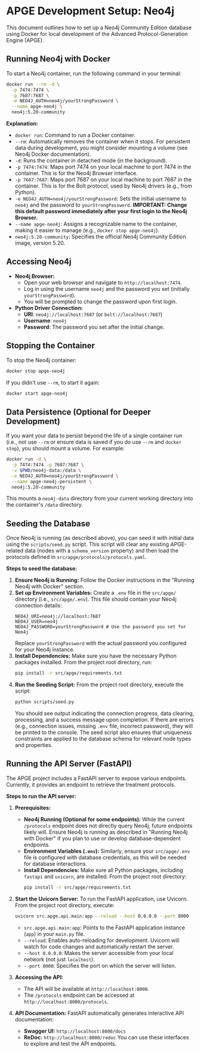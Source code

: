 # APGE Development Setup: Neo4j

This document outlines how to set up a Neo4j Community Edition database using Docker for local development of the Advanced Protocol-Generation Engine (APGE).

## Running Neo4j with Docker

To start a Neo4j container, run the following command in your terminal:

```bash
docker run --rm -d \
  -p 7474:7474 \
  -p 7687:7687 \
  -e NEO4J_AUTH=neo4j/yourStrongPassword \
  --name apge-neo4j \
  neo4j:5.20-community
```

**Explanation:**
*   `docker run`: Command to run a Docker container.
*   `--rm`: Automatically removes the container when it stops. For persistent data during development, you might consider mounting a volume (see Neo4j Docker documentation).
*   `-d`: Runs the container in detached mode (in the background).
*   `-p 7474:7474`: Maps port 7474 on your local machine to port 7474 in the container. This is for the Neo4j Browser interface.
*   `-p 7687:7687`: Maps port 7687 on your local machine to port 7687 in the container. This is for the Bolt protocol, used by Neo4j drivers (e.g., from Python).
*   `-e NEO4J_AUTH=neo4j/yourStrongPassword`: Sets the initial username to `neo4j` and the password to `yourStrongPassword`. **IMPORTANT: Change this default password immediately after your first login to the Neo4j Browser.**
*   `--name apge-neo4j`: Assigns a recognizable name to the container, making it easier to manage (e.g., `docker stop apge-neo4j`).
*   `neo4j:5.20-community`: Specifies the official Neo4j Community Edition image, version 5.20.

## Accessing Neo4j

*   **Neo4j Browser:**
    *   Open your web browser and navigate to `http://localhost:7474`.
    *   Log in using the username `neo4j` and the password you set (initially `yourStrongPassword`).
    *   You will be prompted to change the password upon first login.
*   **Python Driver Connection:**
    *   **URI**: `neo4j://localhost:7687` (or `bolt://localhost:7687`)
    *   **Username**: `neo4j`
    *   **Password**: The password you set after the initial change.

## Stopping the Container

To stop the Neo4j container:

```bash
docker stop apge-neo4j
```

If you didn't use `--rm`, to start it again:
```bash
docker start apge-neo4j
```

## Data Persistence (Optional for Deeper Development)

If you want your data to persist beyond the life of a single container run (i.e., not use `--rm` or ensure data is saved if you do use `--rm` and `docker stop`), you should mount a volume. For example:

```bash
docker run -d \
  -p 7474:7474 -p 7687:7687 \
  -v $PWD/neo4j-data:/data \
  -e NEO4J_AUTH=neo4j/yourStrongPassword \
  --name apge-neo4j-persistent \
  neo4j:5.20-community
```
This mounts a `neo4j-data` directory from your current working directory into the container's `/data` directory.

## Seeding the Database

Once Neo4j is running (as described above), you can seed it with initial data using the `scripts/seed.py` script. This script will clear any existing APGE-related data (nodes with a `schema_version` property) and then load the protocols defined in `src/apge/protocols/protocols.yaml`.

**Steps to seed the database:**

1.  **Ensure Neo4j is Running:** Follow the Docker instructions in the "Running Neo4j with Docker" section.
2.  **Set up Environment Variables:**
    Create a `.env` file in the `src/apge/` directory (i.e., `src/apge/.env`). This file should contain your Neo4j connection details:
    ```env
    NEO4J_URI=neo4j://localhost:7687
    NEO4J_USER=neo4j
    NEO4J_PASSWORD=yourStrongPassword # Use the password you set for Neo4j
    ```
    Replace `yourStrongPassword` with the actual password you configured for your Neo4j instance.
3.  **Install Dependencies:**
    Make sure you have the necessary Python packages installed. From the project root directory, run:
    ```bash
    pip install -r src/apge/requirements.txt
    ```
4.  **Run the Seeding Script:**
    From the project root directory, execute the script:
    ```bash
    python scripts/seed.py
    ```
    You should see output indicating the connection progress, data clearing, processing, and a success message upon completion. If there are errors (e.g., connection issues, missing `.env` file, incorrect password), they will be printed to the console.
    The seed script also ensures that uniqueness constraints are applied to the database schema for relevant node types and properties.

## Running the API Server (FastAPI)

The APGE project includes a FastAPI server to expose various endpoints. Currently, it provides an endpoint to retrieve the treatment protocols.

**Steps to run the API server:**

1.  **Prerequisites:**
    *   **Neo4j Running (Optional for some endpoints):** While the current `/protocols` endpoint does not directly query Neo4j, future endpoints likely will. Ensure Neo4j is running as described in "Running Neo4j with Docker" if you plan to use or develop database-dependent endpoints.
    *   **Environment Variables (`.env`):** Similarly, ensure your `src/apge/.env` file is configured with database credentials, as this will be needed for database interactions.
    *   **Install Dependencies:** Make sure all Python packages, including `fastapi` and `uvicorn`, are installed. From the project root directory:
        ```bash
        pip install -r src/apge/requirements.txt
        ```

2.  **Start the Uvicorn Server:**
    To run the FastAPI application, use Uvicorn. From the project root directory, execute:
    ```bash
    uvicorn src.apge.api.main:app --reload --host 0.0.0.0 --port 8000
    ```
    *   `src.apge.api.main:app`: Points to the FastAPI application instance (`app`) in your `main.py` file.
    *   `--reload`: Enables auto-reloading for development. Uvicorn will watch for code changes and automatically restart the server.
    *   `--host 0.0.0.0`: Makes the server accessible from your local network (not just `localhost`).
    *   `--port 8000`: Specifies the port on which the server will listen.

3.  **Accessing the API:**
    *   The API will be available at `http://localhost:8000`.
    *   The `/protocols` endpoint can be accessed at `http://localhost:8000/protocols`.

4.  **API Documentation:**
    FastAPI automatically generates interactive API documentation:
    *   **Swagger UI:** `http://localhost:8000/docs`
    *   **ReDoc:** `http://localhost:8000/redoc`
    You can use these interfaces to explore and test the API endpoints.
